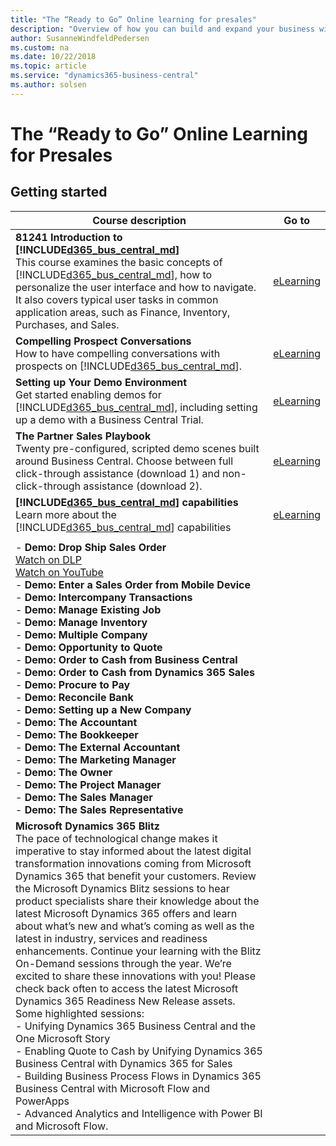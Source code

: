 ```yaml
---
title: "The “Ready to Go” Online learning for presales"
description: "Overview of how you can build and expand your business with Dynamics 365 Business Central"
author: SusanneWindfeldPedersen
ms.custom: na
ms.date: 10/22/2018
ms.topic: article
ms.service: "dynamics365-business-central"
ms.author: solsen
---
```


# The “Ready to Go” Online Learning for Presales

## Getting started

|Course description|Go to|
|----|-----|
|**81241 Introduction to [!INCLUDE[d365_bus_central_md](../includes/d365_bus_central_md.md)]**<br>This course examines the basic concepts of [!INCLUDE[d365_bus_central_md](../includes/d365_bus_central_md.md)], how to personalize the user interface and how to navigate. It also covers typical user tasks in common application areas, such as Finance, Inventory, Purchases, and Sales.|[eLearning]()|
|**Compelling Prospect Conversations**<br>How to have compelling conversations with prospects on [!INCLUDE[d365_bus_central_md](../includes/d365_bus_central_md.md)].|[eLearning]()|
|**Setting up Your Demo Environment**<br>Get started enabling demos for [!INCLUDE[d365_bus_central_md](../includes/d365_bus_central_md.md)], including setting up a demo with a Business Central Trial.|[eLearning]()|
|**The Partner Sales Playbook**<br>Twenty pre-configured, scripted demo scenes built around Business Central. Choose between full click-through assistance (download 1) and non-click-through assistance (download 2).|[eLearning]()|
|**[!INCLUDE[d365_bus_central_md](../includes/d365_bus_central_md.md)] capabilities**<br>Learn more about the [!INCLUDE[d365_bus_central_md](../includes/d365_bus_central_md.md)] capabilities|[eLearning]()|
|||
|- **Demo: Drop Ship Sales Order**<br> [Watch on DLP]()<br>[Watch on YouTube]()<br>- **Demo: Enter a Sales Order from Mobile Device**<br>- **Demo: Intercompany Transactions**<br>- **Demo: Manage Existing Job**<br>- **Demo: Manage Inventory**<br>- **Demo: Multiple Company**<br>- **Demo: Opportunity to Quote**<br>- **Demo: Order to Cash from Business Central**<br>- **Demo: Order to Cash from Dynamics 365 Sales**<br>- **Demo: Procure to Pay**<br>- **Demo: Reconcile Bank**<br>- **Demo: Setting up a New Company**<br>- **Demo: The Accountant**<br>- **Demo: The Bookkeeper**<br>- **Demo: The External Accountant**<br>- **Demo: The Marketing Manager**<br>- **Demo: The Owner**<br>- **Demo: The Project Manager**<br>- **Demo: The Sales Manager**<br>- **Demo: The Sales Representative**<br>|
|**Microsoft Dynamics 365 Blitz**<br>The pace of technological change makes it imperative to stay informed about the latest digital transformation innovations coming from Microsoft Dynamics 365 that benefit your customers. Review the Microsoft Dynamics Blitz sessions to hear product specialists share their knowledge about the latest Microsoft Dynamics 365 offers and learn about what’s new and what’s coming as well as the latest in industry, services and readiness enhancements. Continue your learning with the Blitz On-Demand sessions through the year. We’re excited to share these innovations with you! Please check back often to access the latest Microsoft Dynamics 365 Readiness New Release assets. Some highlighted sessions:<br>- Unifying Dynamics 365 Business Central and the One Microsoft Story<br>- Enabling Quote to Cash by Unifying Dynamics 365 Business Central with Dynamics 365 for Sales<br>- Building Business Process Flows in Dynamics 365 Business Central with Microsoft Flow and PowerApps<br>- Advanced Analytics and Intelligence with Power BI and Microsoft Flow.|[]()|